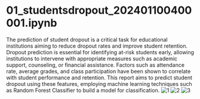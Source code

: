 # 01_studentsdropout_202401100400001.ipynb
The prediction of student dropout is a critical task for educational institutions aiming to reduce dropout rates and improve student retention. Dropout prediction is essential for identifying at-risk students early, allowing institutions to intervene with appropriate measures such as academic support, counseling, or financial assistance. Factors such as attendance rate, average grades, and class participation have been shown to correlate with student performance and retention. This report aims to predict student dropout using these features, employing machine learning techniques such as Random Forest Classifier to build a model for classification.
![1](https://github.com/user-attachments/assets/96279316-3b2c-4b39-840c-c549056dda7f)
![2](https://github.com/user-attachments/assets/a9f6143b-6100-4a77-bca2-eeffdca52afd)
![3](https://github.com/user-attachments/assets/c63f9e26-8677-4c1c-b49e-aa65d68288fe)

